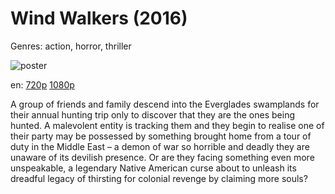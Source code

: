# Wind Walkers (2016)

Genres: action, horror, thriller

![poster](http://image.tmdb.org/t/p/w500/7SbTYhEqDZSee4Cx3SPvl5ki7Oc.jpg)

en:
  [720p](magnet:?xt=urn:btih:9D0E5CAEBBAE8446783C63D76FC07130F076C0C8&tr=udp://glotorrents.pw:6969/announce&tr=udp://tracker.opentrackr.org:1337/announce&tr=udp://torrent.gresille.org:80/announce&tr=udp://tracker.openbittorrent.com:80&tr=udp://tracker.coppersurfer.tk:6969&tr=udp://tracker.leechers-paradise.org:6969&tr=udp://p4p.arenabg.ch:1337&tr=udp://tracker.internetwarriors.net:1337)
  [1080p](magnet:?xt=urn:btih:47C25803830FBA81277D159D1E25497780FB7EF7&tr=udp://glotorrents.pw:6969/announce&tr=udp://tracker.opentrackr.org:1337/announce&tr=udp://torrent.gresille.org:80/announce&tr=udp://tracker.openbittorrent.com:80&tr=udp://tracker.coppersurfer.tk:6969&tr=udp://tracker.leechers-paradise.org:6969&tr=udp://p4p.arenabg.ch:1337&tr=udp://tracker.internetwarriors.net:1337)
  


A group of friends and family descend into the Everglades swamplands for their annual hunting trip only to discover that they are the ones being hunted. A malevolent entity is tracking them and they begin to realise one of their party may be possessed by something brought home from a tour of duty in the Middle East – a demon of war so horrible and deadly they are unaware of its devilish presence. Or are they facing something even more unspeakable, a legendary Native American curse about to unleash its dreadful legacy of thirsting for colonial revenge by claiming more souls?
